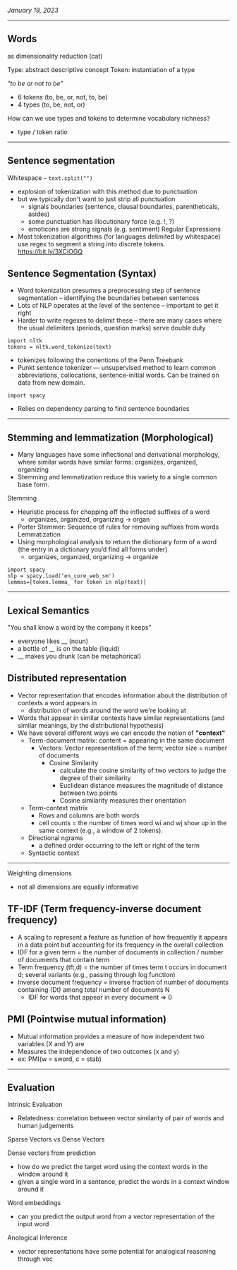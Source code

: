 *January 19, 2023*

---

## Words
as dimensionality reduction (cat)

Type: abstract descriptive concept
Token: instantiation of a type

*"to be or not to be"*
- 6 tokens (to, be, or, not, to, be)
- 4 types (to, be, not, or)

How can we use types and tokens to determine vocabulary richness?
- type / token ratio

---

## Sentence segmentation
Whitespace – `text.split("")`
- explosion of tokenization with this method due to punctuation
- but we typically don't want to just strip all punctuation
	- signals boundaries (sentence, clausal boundaries, parentheticals, asides)
	- some punctuation has illocutionary force (e.g. !, ?)
	- emoticons are strong signals (e.g. sentiment)
Regular Expressions
- Most tokenization algorithms (for languages delimited by whitespace) use regex to segment a string into discrete tokens.
https://bit.ly/3XCiOGQ

## Sentence Segmentation (Syntax)
- Word tokenization presumes a preprocessing step of sentence segmentation – identifying the boundaries between sentences
- Lots of NLP operates at the level of the sentence – important to get it right
- Harder to write regexes to delimit these – there are many cases where the usual delimiters (periods, question marks) serve double duty
```
import nltk
tokens = nltk.word_tokenize(text)
```
- tokenizes following the conentions of the Penn Treebank
- Punkt sentence tokenizer — unsupervised method to learn common abbreviations, collocations, sentence-initial words. Can be trained on data from new domain.
```
import spacy
```
- Relies on dependency parsing to find sentence boundaries

---

## Stemming and lemmatization (Morphological)
- Many languages have some inflectional and derivational morphology, where similar words have similar forms: organizes, organized, organizing
- Stemming and lemmatization reduce this variety to a single common base form.

Stemming
- Heuristic process for chopping off the inflected suffixes of a word
	- organizes, organized, organizing → organ
- Porter Stemmer: Sequence of rules for removing suffixes from words
Lemmatization
- Using morphological analysis to return the dictionary form of a word (the entry in a dictionary you’d find all forms under)
	- organizes, organized, organizing → organize
```
import spacy
nlp = spacy.load(‘en_core_web_sm')
lemmas=[token.lemma_ for token in nlp(text)]
```

---

## Lexical Semantics

"You shall know a word by the company it keeps"
- everyone likes __ (noun)
- a bottle of __ is on the table (liquid)
- __ makes you drunk (can be metaphorical)

## Distributed representation
- Vector representation that encodes information about the distribution of contexts a word appears in
	- distribution of words around the word we're looking at
- Words that appear in similar contexts have similar representations (and similar meanings, by the distributional hypothesis)
- We have several different ways we can encode the notion of **"context"**
	- Term-document matrix: content = appearing in the same document
		- Vectors: Vector representation of the term; vector size = number of documents
			- Cosine Similarity
				- calculate the cosine similarity of two vectors to judge the degree of their similarity
				- Euclidean distance measures the magnitude of distance between two points
				- Cosine similarity measures their orientation
	- Term-context matrix
		- Rows and columns are both words
		- cell counts = the number of times word wi and wj show up in the same context (e.g., a window of 2 tokens).
	- Directional ngrams
		- a defined order occurring to the left or right of the term
	- Syntactic context

---

Weighting dimensions
- not all dimensions are equally informative
## TF-IDF (Term frequency-inverse document frequency)
- A scaling to represent a feature as function of how frequently it appears in a data point but accounting for its frequency in the overall collection
- IDF for a given term = the number of documents in collection / number of documents that contain term
- Term frequency (tft,d) = the number of times term t occurs in document d; several variants (e.g., passing through log function)
- Inverse document frequency = inverse fraction of number of documents containing (Dt) among total number of documents N
	- IDF for words that appear in every document => 0
## PMI (Pointwise mutual information)
- Mutual information provides a measure of how independent two variables (X and Y) are
- Measures the independence of two outcomes (x and y)
- ex: PMI(w = sword, c = stab)

---

## Evaluation

Intrinsic Evaluation
- Relatedness: correlation between vector similarity of pair of words and human judgements

Sparse Vectors vs Dense Vectors

Dense vectors from prediction
- how do we predict the target word using the context words in the window around it 
- given a single word in a sentence, predict the words in a context window around it

Word embeddings
- can you predict the output word from a vector representation of the input word

Anological Inference
- vector representations have some potential for analogical reasoning through vec